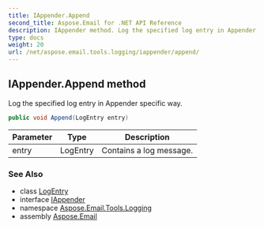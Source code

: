 ```yaml
---
title: IAppender.Append
second_title: Aspose.Email for .NET API Reference
description: IAppender method. Log the specified log entry in Appender specific way
type: docs
weight: 20
url: /net/aspose.email.tools.logging/iappender/append/
---
```

## IAppender.Append method

Log the specified log entry in Appender specific way.

```csharp
public void Append(LogEntry entry)
```

| Parameter | Type | Description |
| --- | --- | --- |
| entry | LogEntry | Contains a log message. |

### See Also

* class [LogEntry](../../logentry/)
* interface [IAppender](../)
* namespace [Aspose.Email.Tools.Logging](../../iappender/)
* assembly [Aspose.Email](../../../)


